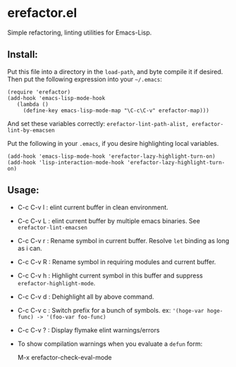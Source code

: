 # erefactor.el

Simple refactoring, linting utilities for Emacs-Lisp.

## Install:

Put this file into a directory in the `load-path`,
and byte compile it if desired.
Then put the following expression into your `~/.emacs`:

    (require 'erefactor)
    (add-hook 'emacs-lisp-mode-hook
       (lambda ()
         (define-key emacs-lisp-mode-map "\C-c\C-v" erefactor-map)))

And set these variables correctly:
`erefactor-lint-path-alist, erefactor-lint-by-emacsen`

Put the following in your `.emacs`, if you desire highlighting local variables.

    (add-hook 'emacs-lisp-mode-hook 'erefactor-lazy-highlight-turn-on)
    (add-hook 'lisp-interaction-mode-hook 'erefactor-lazy-highlight-turn-on)

## Usage:

* C-c C-v l : elint current buffer in clean environment.
* C-c C-v L : elint current buffer by multiple emacs binaries.
             See `erefactor-lint-emacsen`
* C-c C-v r : Rename symbol in current buffer.
             Resolve `let` binding as long as i can.
* C-c C-v R : Rename symbol in requiring modules and current buffer.
* C-c C-v h : Highlight current symbol in this buffer
             and suppress `erefactor-highlight-mode`.
* C-c C-v d : Dehighlight all by above command.
* C-c C-v c : Switch prefix for a bunch of symbols.
             ex: `'(hoge-var hoge-func) -> '(foo-var foo-func)`
* C-c C-v ? : Display flymake elint warnings/errors

* To show compilation warnings when you evaluate a `defun` form:

    M-x erefactor-check-eval-mode
